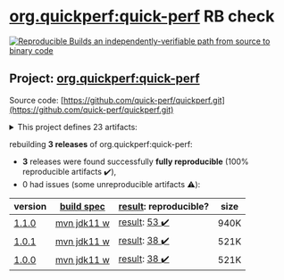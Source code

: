 [org.quickperf:quick-perf](https://search.maven.org/artifact/org.quickperf/quick-perf/) RB check
=======

[![Reproducible Builds](https://reproducible-builds.org/images/logos/rb.svg) an independently-verifiable path from source to binary code](https://reproducible-builds.org/)

## Project: [org.quickperf:quick-perf](https://search.maven.org/artifact/org.quickperf/quick-perf/)

Source code: [https://github.com/quick-perf/quickperf.git](https://github.com/quick-perf/quickperf.git)

<details><summary>This project defines 23 artifacts:</summary>

* [org.quickperf:quick-perf](https://search.maven.org/artifact/org.quickperf/quick-perf/)
* [org.quickperf:quick-perf-bom](https://search.maven.org/artifact/org.quickperf/quick-perf-bom/)
* [org.quickperf:quick-perf-core](https://search.maven.org/artifact/org.quickperf/quick-perf-core/)
* [org.quickperf:quick-perf-jfr-annotations](https://search.maven.org/artifact/org.quickperf/quick-perf-jfr-annotations/)
* [org.quickperf:quick-perf-junit4](https://search.maven.org/artifact/org.quickperf/quick-perf-junit4/)
* [org.quickperf:quick-perf-junit4-parent](https://search.maven.org/artifact/org.quickperf/quick-perf-junit4-parent/)
* [org.quickperf:quick-perf-junit4-spring3](https://search.maven.org/artifact/org.quickperf/quick-perf-junit4-spring3/)
* [org.quickperf:quick-perf-junit4-spring4](https://search.maven.org/artifact/org.quickperf/quick-perf-junit4-spring4/)
* [org.quickperf:quick-perf-junit4-spring5](https://search.maven.org/artifact/org.quickperf/quick-perf-junit4-spring5/)
* [org.quickperf:quick-perf-junit5](https://search.maven.org/artifact/org.quickperf/quick-perf-junit5/)
* [org.quickperf:quick-perf-junit5-parent](https://search.maven.org/artifact/org.quickperf/quick-perf-junit5-parent/)
* [org.quickperf:quick-perf-jvm-annotations](https://search.maven.org/artifact/org.quickperf/quick-perf-jvm-annotations/)
* [org.quickperf:quick-perf-jvm-core](https://search.maven.org/artifact/org.quickperf/quick-perf-jvm-core/)
* [org.quickperf:quick-perf-jvm-parent](https://search.maven.org/artifact/org.quickperf/quick-perf-jvm-parent/)
* [org.quickperf:quick-perf-spring](https://search.maven.org/artifact/org.quickperf/quick-perf-spring/)
* [org.quickperf:quick-perf-springboot1-sql-starter](https://search.maven.org/artifact/org.quickperf/quick-perf-springboot1-sql-starter/)
* [org.quickperf:quick-perf-springboot2-sql-starter](https://search.maven.org/artifact/org.quickperf/quick-perf-springboot2-sql-starter/)
* [org.quickperf:quick-perf-sql-annotations](https://search.maven.org/artifact/org.quickperf/quick-perf-sql-annotations/)
* [org.quickperf:quick-perf-sql-parent](https://search.maven.org/artifact/org.quickperf/quick-perf-sql-parent/)
* [org.quickperf:quick-perf-sql-spring4](https://search.maven.org/artifact/org.quickperf/quick-perf-sql-spring4/)
* [org.quickperf:quick-perf-sql-spring5](https://search.maven.org/artifact/org.quickperf/quick-perf-sql-spring5/)
* [org.quickperf:quick-perf-testng](https://search.maven.org/artifact/org.quickperf/quick-perf-testng/)
* [org.quickperf:quick-perf-testng-parent](https://search.maven.org/artifact/org.quickperf/quick-perf-testng-parent/)
</details>

rebuilding **3 releases** of org.quickperf:quick-perf:
- **3** releases were found successfully **fully reproducible** (100% reproducible artifacts :heavy_check_mark:),
- 0 had issues (some unreproducible artifacts :warning:):

| version | [build spec](/BUILDSPEC.md) | [result](https://reproducible-builds.org/docs/jvm/): reproducible? | size |
| -- | --------- | ------ | -- |
| [1.1.0](https://search.maven.org/artifact/org.quickperf/quick-perf/1.1.0/pom) | [mvn jdk11 w](quick-perf-1.1.0.buildspec) | [result](quick-perf-1.1.0.buildinfo): [53 :heavy_check_mark: ](quick-perf-1.1.0.buildcompare) | 940K |
| [1.0.1](https://search.maven.org/artifact/org.quickperf/quick-perf/1.0.1/pom) | [mvn jdk11 w](quick-perf-1.0.1.buildspec) | [result](quick-perf-bom-1.0.1.buildinfo): [38 :heavy_check_mark: ](quick-perf-bom-1.0.1.buildcompare) | 521K |
| [1.0.0](https://search.maven.org/artifact/org.quickperf/quick-perf/1.0.0/pom) | [mvn jdk11 w](quick-perf-1.0.0.buildspec) | [result](quick-perf-bom-1.0.0.buildinfo): [38 :heavy_check_mark: ](quick-perf-bom-1.0.0.buildcompare) | 521K |
